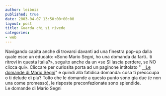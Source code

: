 ```yaml
---
author: leibniz
published: true
date: 2003-04-07 13:50:00+00:00
layout: post
title: Guarda chi si rivede
categories:
- web
---
```

Navigando capita anche di trovarsi davanti ad una finestra pop-up dalla quale esce un educato: «Sono Mario Segni, ho una domanda da farti.. ti ritrovi in questa Italia?», seguito anche da un «se SI lascia perdere, se NO clicca qui». Cliccare per curiosita porta ad un paginone intitolato " [   Le domande di Mario Segni][1]" e quindi alla fatidica domanda: cosa ti preoccupa o ti delude di piu? Tolto che le domande a questo punto sono gia due (e non una come promesso), le risposte preconfezionate sono splendide.  
Le domande di Mario Segni

[1]:	http://ime.winwin.com/appsegni2/sondaggi/show_poll.php?pollid=1&templateid=1&QU_C_WEBSITE_99743325_33=STA_O_WEBSITE_99743325_33_39